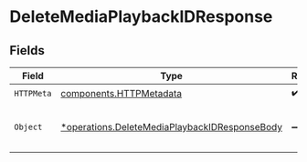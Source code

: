 # DeleteMediaPlaybackIDResponse


## Fields

| Field                                                                                                         | Type                                                                                                          | Required                                                                                                      | Description                                                                                                   | Example                                                                                                       |
| ------------------------------------------------------------------------------------------------------------- | ------------------------------------------------------------------------------------------------------------- | ------------------------------------------------------------------------------------------------------------- | ------------------------------------------------------------------------------------------------------------- | ------------------------------------------------------------------------------------------------------------- |
| `HTTPMeta`                                                                                                    | [components.HTTPMetadata](../../models/components/httpmetadata.md)                                            | :heavy_check_mark:                                                                                            | N/A                                                                                                           |                                                                                                               |
| `Object`                                                                                                      | [*operations.DeleteMediaPlaybackIDResponseBody](../../models/operations/deletemediaplaybackidresponsebody.md) | :heavy_minus_sign:                                                                                            | Deleted a Playback Id successfully                                                                            | {<br/>"success": true<br/>}                                                                                   |